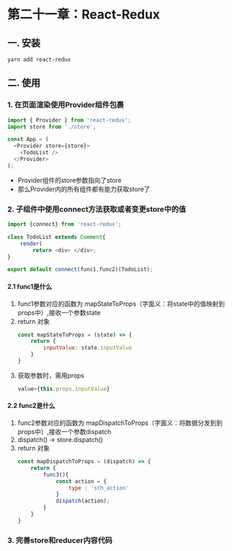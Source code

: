 # 第二十一章：React-Redux

## 一. 安装
```shell
yarn add react-redux
```

## 二. 使用
### 1. 在页面渲染使用Provider组件包裹
```javascript
import { Provider } from 'react-redux';
import store from './store';

const App = (
  <Provider store={store}>
    <TodoList />
  </Provider>  
);
```
* Provider组件的store参数指向了store
* 那么Provider内的所有组件都有能力获取store了

### 2. 子组件中使用connect方法获取或者变更store中的值
```javascript
import {connect} from 'react-redux';

class TodoList extends Comment{
    render(
        return <div> </div>;
}

export default connect(func1,func2)(TodoList);
```

#### 2.1 func1是什么
1. func1参数对应的函数为 mapStateToProps（字面义：将state中的值映射到props中）,接收一个参数state
2. return 对象
    ```javascript
    const mapStateToProps = (state) => {
        return {
            inputValue: state.inputValue
        }
    }
    ```
3. 获取参数时，需用props
    ```javascript
    value={this.props.inputValue}
    ```
#### 2.2 func2是什么
1. func2参数对应的函数为 mapDispatchToProps（字面义：将数据分发到到props中）,接收一个参数dispatch
2. dispatch() -> store.dispatch()
3. return 对象
    ```javascript
    const mapDispatchToProps = (dispatch) => {
        return {
            func3(){
                const action = {
                    type : 'sth_action'
                }
                dispatch(action);
            }
        }
    }
    ```

### 3. 完善store和reducer内容代码




<comment/>